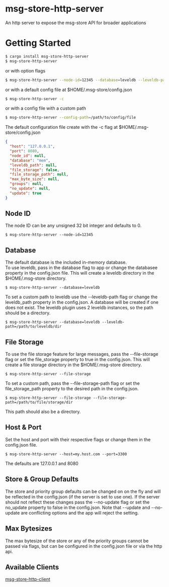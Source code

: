 # msg-store-http-server
An http server to expose the msg-store API for broader applications

# Getting Started
```bash
$ cargo install msg-store-http-server
$ msg-store-http-server
```
or with option flags
```bash
$ msg-store-http-server --node-id=12345 --database=leveldb --leveldb-path=/path/to/leveldb/dir --file-storage-path=/path/to/filestorage/dir
```

or with a default config file at $HOME/.msg-store/config.json
```bash
$ msg-store-http-server -c
```

or with a config file with a custom path
```bash
$ msg-store-http-server --config-path=/path/to/config/file
```

The default configuration file create with the -c flag at $HOME/.msg-store/config.json
```json
{
  "host": "127.0.0.1",
  "port": 8080,
  "node_id": null,
  "database": "mem",
  "leveldb_path": null,
  "file_storage": false,
  "file_storage_path": null,
  "max_byte_size": null,
  "groups": null,
  "no_update": null,
  "update": true
}
```

## Node ID
The node ID can be any unsigned 32 bit integer and defaults to 0.
```
$ msg-store-http-server --node-id=12345
```

## Database
The default database is the included in-memory database.   
To use leveldb, pass in the database flag to app or change the databasee property in the config.json file. This will create a leveldb directory in the $HOME/.msg-store directory.
```
$ msg-store-http-server --database=leveldb
```
To set a custom path to leveldb use the --leveldb-path flag or change the leveldb_path property in the config.json. A database will be created if one does not exist. The leveldb plugin uses 2 leveldb instances, so the path should be a directory.
```
$ msg-store-http-server --database=leveldb --leveldb-path=/path/to/leveldb/dir
```

## File Storage
To use the file storage feature for large messages, pass the --file-storage flag or set the file_storage property to true in the config.json. This will create a file storage directory in the $HOME/.msg-store directory.
```
$ msg-store-http-server --file-storage
```
To set a custom path, pass the --file-storage-path flag or set the file_storage_path property to the desired path in the config.json.
```
$ msg-store-http-server --file-storage --file-storage-path=/path/to/file/storage/dir
```
This path should also be a directory.

## Host & Port
Set the host and port with their respective flags or change them in the config.json file.
```
$ msg-store-http-server --host=my.host.com --port=3300
```
The defaults are 127.0.0.1 and 8080

## Store & Group Defaults
The store and priority group defaults can be changed on on the fly and will be reflected in the config.json (if the server is set to use one). If the server should not reflect these changes pass the --no-update flag or set the no_update property to false in the config.json.
Note that --update and --no-update are conflicting options and the app will reject the setting.

## Max Bytesizes
The max bytesize of the store or any of the priority groups cannot be passed via flags, but can be configured in the config.json file or via the http api.

## Available Clients
[msg-store-http-client](https://www.npmjs.com/package/msg-store-http-client)